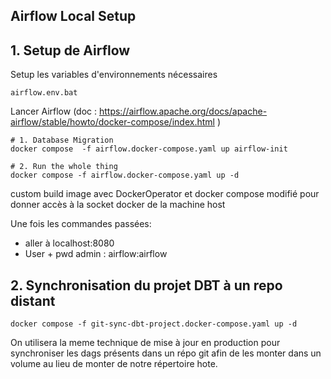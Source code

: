 ## Airflow Local Setup

## 1. Setup de Airflow
Setup les variables d'environnements nécessaires
```
airflow.env.bat
```
Lancer Airflow
(doc : https://airflow.apache.org/docs/apache-airflow/stable/howto/docker-compose/index.html )
```
# 1. Database Migration
docker compose  -f airflow.docker-compose.yaml up airflow-init

# 2. Run the whole thing
docker compose -f airflow.docker-compose.yaml up -d
```

custom build image avec DockerOperator et docker compose modifié pour donner accès à la socket docker de la machine host 

Une fois les commandes passées:
- aller à localhost:8080
- User + pwd admin : airflow:airflow


## 2. Synchronisation  du projet DBT  à un repo distant
```
docker compose -f git-sync-dbt-project.docker-compose.yaml up -d
```
On utilisera la meme technique de mise à jour en production pour synchroniser les dags présents dans un répo git afin de les monter dans un volume au lieu de monter de notre répertoire hote.

